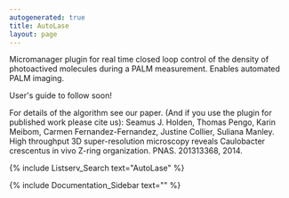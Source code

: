 ```yaml
---
autogenerated: true
title: AutoLase
layout: page
---
```


Micromanager plugin for real time closed loop control of the density of
photoactived molecules during a PALM measurement. Enables automated PALM
imaging.

User's guide to follow soon\!

For details of the algorithm see our paper. (And if you use the plugin
for published work please cite us): Seamus J. Holden, Thomas Pengo,
Karin Meibom, Carmen Fernandez-Fernandez, Justine Collier, Suliana
Manley. High throughput 3D super-resolution microscopy reveals
Caulobacter crescentus in vivo Z-ring organization. PNAS. 201313368,
2014.

{% include Listserv_Search text="AutoLase" %}

{% include Documentation_Sidebar text="" %}
